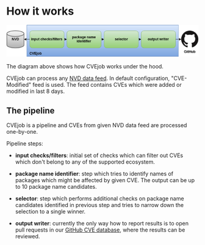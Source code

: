 # How it works

![How it works](images/how_it_works.png)

The diagram above shows how CVEjob works under the hood.

CVEjob can process any [NVD data feed](https://nvd.nist.gov/vuln/data-feeds#JSON_FEED). In default configuration, "CVE-Modified" feed is used. The feed contains CVEs which were added or modified in last 8 days.

## The pipeline

CVEjob is a pipeline and CVEs from given NVD data feed are processed one-by-one.

Pipeline steps:

* **input checks/filters**: initial set of checks which can filter out CVEs which don't belong to any of the supported ecosystem.


* **package name identifier**: step which tries to identify names of packages which might be affected by given CVE. The output can be up to 10 package name candidates.


* **selector**: step which performs additional checks on package name candidates identified in previous step and tries to narrow down the selection to a single winner.


* **output writer**: currently the only way how to report results is to open pull requests in our [GitHub CVE database](https://github.com/fabric8-analytics/cvedb/), where the results can be reviewed.
